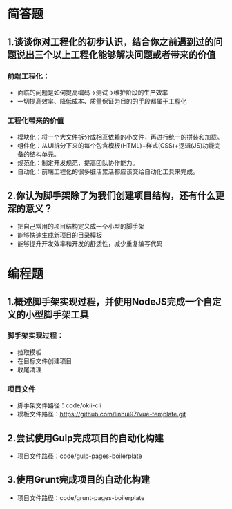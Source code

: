 # 简答题
## 1.谈谈你对工程化的初步认识，结合你之前遇到过的问题说出三个以上工程化能够解决问题或者带来的价值
### 前端工程化：
- 面临的问题是如何提高编码->测试->维护阶段的生产效率
- 一切提高效率、降低成本、质量保证为目的的手段都属于工程化

### 工程化带来的价值
- 模块化：将一个大文件拆分成相互依赖的小文件，再进行统一的拼装和加载。
- 组件化：从UI拆分下来的每个包含模板(HTML)+样式(CSS)+逻辑(JS)功能完备的结构单元。
- 规范化：制定开发规范，提高团队协作能力。
- 自动化：前端工程化的很多脏活累活都应该交给自动化工具来完成。


## 2.你认为脚手架除了为我们创建项目结构，还有什么更深的意义？
- 把自己常用的项目结构定义成一个小型的脚手架
- 能够快速生成新项目的目录模板
- 能够提升开发效率和开发的舒适性，减少重复编写代码

# 编程题
## 1.概述脚手架实现过程，并使用NodeJS完成一个自定义的小型脚手架工具
### 脚手架实现过程：
- 拉取模板
- 在目标文件创建项目
- 收尾清理

### 项目文件
- 脚手架文件路径：code/okii-cli
- 模板文件路径：https://github.com/linhui97/vue-template.git

## 2.尝试使用Gulp完成项目的自动化构建
- 项目文件路径：code/gulp-pages-boilerplate

## 3.使用Grunt完成项目的自动化构建
- 项目文件路径：code/grunt-pages-boilerplate